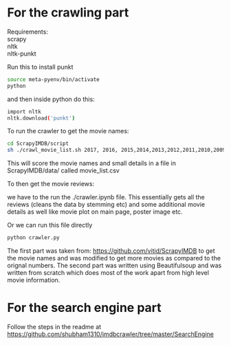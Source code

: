 # For the crawling part 

Requirements:<br>
scrapy<br>
nltk<br>
nltk-punkt

Run this to install punkt
```bash
source meta-pyenv/bin/activate
python
```
and then inside python do this:
```bash
import nltk
nltk.download('punkt')
```

To run the crawler to get the movie names:
```bash
cd ScrapyIMDB/script
sh ./crawl_movie_list.sh 2017, 2016, 2015,2014,2013,2012,2011,2010,2009,2008,2007,2006,2005,2004,2003,2002,2001,2000
```

This will score the movie names and small details in a file in  ScrapyIMDB/data/ called movie_list.csv

To then get the movie reviews: 

we have to the run the ./crawler.ipynb file. This essentially gets all the reviews (cleans the data by stemming etc) and some additional movie details as well like movie plot on main page, poster image etc.


Or we can run this file directly

```bash
python crawler.py
```

The first part was taken from: https://github.com/vitid/ScrapyIMDB to get the movie names and was modified to get more movies as compared to the orignal numbers. The second part was written using Beautifulsoup and was written from scratch which does most of the work apart from high level movie information.


# For the search engine part

Follow the steps in the readme at https://github.com/shubham1310/imdbcrawler/tree/master/SearchEngine

<!-- For the query expansion: 
pip install vocabulary user

import nltk
nltk.download('wordnet') -->
